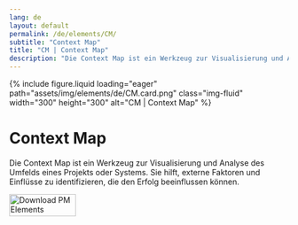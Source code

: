 ```yaml
---
lang: de
layout: default
permalink: /de/elements/CM/
subtitle: "Context Map"
title: "CM | Context Map"
description: "Die Context Map ist ein Werkzeug zur Visualisierung und Analyse des Umfelds eines Projekts oder Systems. Sie hilft, externe Faktoren und Einflüsse zu identifizieren, die den Erfolg beeinflussen können."
---
```


{% include figure.liquid loading="eager" path="assets/img/elements/de/CM.card.png" class="img-fluid" width="300" height="300" alt="CM | Context Map" %}

# Context Map

Die Context Map ist ein Werkzeug zur Visualisierung und Analyse des Umfelds eines Projekts oder Systems. Sie hilft, externe Faktoren und Einflüsse zu identifizieren, die den Erfolg beeinflussen können.

<a href="https://apps.apple.com/app/apple-store/id6738084498?pt=127441684&ct=website&mt=8">
  <img src="{{ "assets/img/en/appstore.png" | relative_url }}" width="120" height="40" alt="Download PM Elements">
</a>
